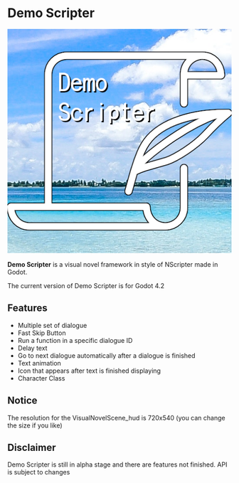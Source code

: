 # Demo Scripter
![demoscripter logo](./docs/DemoScripter_logo.png "DemoScripter Logo")

**Demo Scripter** is a visual novel framework in style of NScripter made in Godot.

The current version of Demo Scripter is for Godot 4.2

## Features

* Multiple set of dialogue
* Fast Skip Button
* Run a function in a specific dialogue ID
* Delay text
* Go to next dialogue automatically after a dialogue is finished
* Text animation
* Icon that appears after text is finished displaying
* Character Class

## Notice

The resolution for the VisualNovelScene_hud is 720x540 (you can change the size if you like)

## Disclaimer

Demo Scripter is still in alpha stage and there are features not finished.
API is subject to changes
